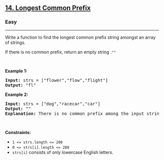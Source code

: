 <h2><a href="https://leetcode.com/problems/longest-common-prefix/">14. Longest Common Prefix</a></h2><h3>Easy</h3><hr><div><p>Write a function to find the longest common prefix string amongst an array of strings.</p>

<p><font _mstmutation="1">If there is no common prefix, return an empty string .</font><code>""</code></p>

<p>&nbsp;</p>
<p><strong class="example">Example 1:</strong></p>

<pre><strong>Input:</strong> strs = ["flower","flow","flight"]
<strong>Output:</strong> "fl"
</pre>

<p><strong class="example">Example 2:</strong></p>

<pre><strong>Input:</strong> strs = ["dog","racecar","car"]
<strong>Output:</strong> ""
<strong>Explanation:</strong> There is no common prefix among the input strings.
</pre>

<p>&nbsp;</p>
<p><strong>Constraints:</strong></p>

<ul>
	<li><code>1 &lt;= strs.length &lt;= 200</code></li>
	<li><code>0 &lt;= strs[i].length &lt;= 200</code></li>
	<li><code>strs[i]</code><font _mstmutation="1"> consists of only lowercase English letters.</font></li>
</ul>
</div>